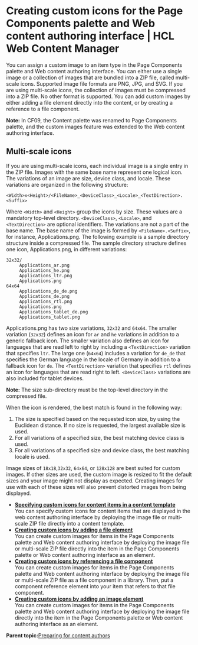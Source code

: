 # Creating custom icons for the Page Components palette and Web content authoring interface \| HCL Web Content Manager

You can assign a custom image to an item type in the Page Components palette and Web content authoring interface. You can either use a single image or a collection of images that are bundled into a ZIP file, called multi-scale icons. Supported image file formats are PNG, JPG, and SVG. If you are using multi-scale icons, the collection of images must be compressed into a ZIP file. No other format is supported. You can add custom images by either adding a file element directly into the content, or by creating a reference to a file component.

**Note:** In CF09, the Content palette was renamed to Page Components palette, and the custom images feature was extended to the Web content authoring interface.

## Multi-scale icons

If you are using multi-scale icons, each individual image is a single entry in the ZIP file. Images with the same base name represent one logical icon. The variations of an image are size, device class, and locale. These variations are organized in the following structure:

```
<Width>x<Height>/<FileName>_<DeviceClass>_<Locale>_<TextDirection>.<Suffix>
```

Where `<Width>` and `<Height>` group the icons by size. These values are a mandatory top-level directory. `<DeviceClass>`, `<Locale>`, and `<TextDirection>` are optional identifiers. The variations are not a part of the base name. The base name of the image is formed by `<FileName>.<Suffix>`, for instance, Applications.png. The following example is a sample directory structure inside a compressed file. The sample directory structure defines one icon, Applications.png, in different variations:

```
32x32/
     Applications_ar.png
     Applications_he.png
     Applications_ltr.png
     Applications.png
64x64
     Applications_de_de.png
     Applications_de.png
     Applications_rtl.png
     Applications.png
     Applications_tablet_de.png
     Applications_tablet.png
```

Applications.png has two size variations, `32x32` and `64x64`. The smaller variation \(`32x32`\) defines an icon for `ar` and `he` variations in addition to a generic fallback icon. The smaller variation also defines an icon for languages that are read left to right by including a `<TextDirection>` variation that specifies `ltr`. The large one \(`64x64`\) includes a variation for `de_de` that specifies the German language in the locale of Germany in addition to a fallback icon for `de`. The `<TextDirection>` variation that specifies `rtl` defines an icon for languages that are read right to left. `<DeviceClass>` variations are also included for tablet devices.

**Note:** The size sub-directory must be the top-level directory in the compressed file.

When the icon is rendered, the best match is found in the following way:

1.  The size is specified based on the requested icon size, by using the Euclidean distance. If no size is requested, the largest available size is used.
2.  For all variations of a specified size, the best matching device class is used.
3.  For all variations of a specified size and device class, the best matching locale is used.

Image sizes of `18x18`,`32x32`, `64x64`, or `128x128` are best suited for custom images. If other sizes are used, the custom image is resized to fit the default sizes and your image might not display as expected. Creating images for use with each of these sizes will also prevent distorted images from being displayed.

-   **[Specifying custom icons for content items in a content template ](../admin-system/epc_custom_images_content_template.md)**  
You can specify custom icons for content items that are displayed in the web content authoring interface by deploying the image file or multi-scale ZIP file directly into a content template.
-   **[Creating custom icons by adding a file element ](../admin-system/epc_custom_images_element.md)**  
You can create custom images for items in the Page Components palette and Web content authoring interface by deploying the image file or multi-scale ZIP file directly into the item in the Page Components palette or Web content authoring interface as an element.
-   **[Creating custom icons by referencing a file component ](../admin-system/epc_custom_images_reference.md)**  
You can create custom images for items in the Page Components palette and Web content authoring interface by deploying the image file or multi-scale ZIP file as a file component in a library. Then, put a component reference element into your item that refers to that file component.
-   **[Creating custom icons by adding an image element ](../admin-system/epc_custom_images_element_img.md)**  
You can create custom images for items in the Page Components palette and Web content authoring interface by deploying the image file directly into the item in the Page Components palette or Web content authoring interface as an element.

**Parent topic:**[Preparing for content authors ](../site/site_prep_toolbar.md)

